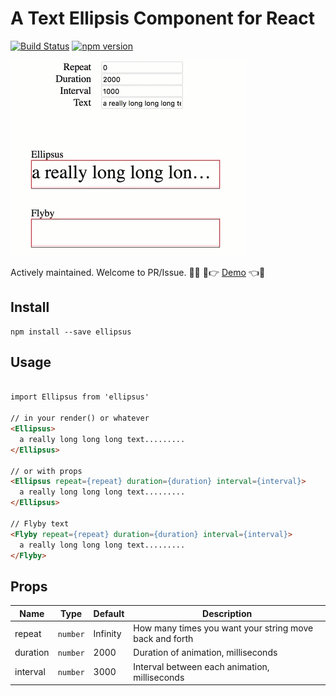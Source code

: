# A Text Ellipsis Component for React

[![Build Status](https://travis-ci.org/noru/ellipsus.svg?branch=master)](https://travis-ci.org/noru/ellipsus)
[![npm version](https://img.shields.io/npm/v/ellipsus.svg)](https://www.npmjs.com/package/ellipsus)

![sample](./sample.gif)

Actively maintained. Welcome to PR/Issue.  🤡👉 [Demo](https://noru.github.io/ellipsus/storybook-static/index.html) 👈🤡


## Install

```
npm install --save ellipsus
```

## Usage

```html

import Ellipsus from 'ellipsus'

// in your render() or whatever
<Ellipsus>
  a really long long long text.........
</Ellipsus>

// or with props
<Ellipsus repeat={repeat} duration={duration} interval={interval}>
  a really long long long text.........
</Ellipsus>

// Flyby text
<Flyby repeat={repeat} duration={duration} interval={interval}>
  a really long long long text.........
</Flyby>

```

## Props

Name | Type |Default| Description
--------- | ---- | ------|-----------
repeat | `number`| Infinity | How many times you want your string move back and forth
duration | `number` | 2000 | Duration of animation, milliseconds
interval | `number` | 3000 | Interval between each animation, milliseconds
